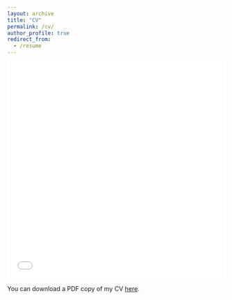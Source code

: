 ```yaml
---
layout: archive
title: "CV"
permalink: /cv/
author_profile: true
redirect_from:
  - /resume
---
```


<iframe src="/files/pdf/english_cv.pdf" width="100%" height="500" frameborder="no" border="0" marginwidth="0" marginheight="0"></iframe>

You can download a PDF copy of my CV [here](/files/pdf/english_cv.pdf).
